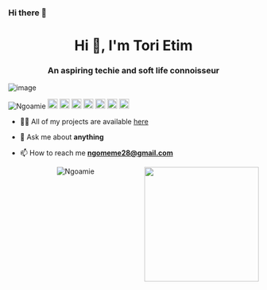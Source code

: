 ### Hi there 👋

<!--
**Ngoamie/ngoamie** is a ✨ _special_ ✨ repository because its `README.md` (this file) appears on your GitHub profile.

Here are some ideas to get you started:

- 🔭 I’m currently working on ...
- 🌱 I’m currently learning ...
- 👯 I’m looking to collaborate on ...
- 🤔 I’m looking for help with ...
- 💬 Ask me about ...
- 📫 How to reach me: ...
- 😄 Pronouns: ...
- ⚡ Fun fact: ...
-->

<h1 align="center">Hi 👋, I'm Tori Etim </h1>
<h3 align="center">An aspiring techie and soft life connoisseur </h3>

![image](https://github.com/saadeghi/saadeghi/blob/master/dino.gif)

<p align="left">
<img src="https://komarev.com/ghpvc/?username=Ngoamie" color="ff69b4" style="flat-square"  alt="Ngoamie" />
  
  <img src="https://img.icons8.com/color/48/000000/git.png" alt="git" width="20" height="20"/> 
  <img src="https://img.icons8.com/color/48/000000/react-native.png" alt="react" width="20" height="20"/> 
  <img src="https://img.icons8.com/color/48/000000/java-coffee-cup-logo.png" alt="java" width="20" height="20"/>
  <img src="https://github.com/simple-icons/simple-icons/blob/develop/icons/apacheflink.svg" alt="flinks" width="20" height="20"/>  
  <img src="https://img.icons8.com/color/48/000000/intellij-idea.png" alt="II" width="20" height="20"/> 
  <img src="https://img.icons8.com/color/48/000000/nodejs.png" alt="nodejs" width="20" height="20"/> 
  <img src="https://img.icons8.com/color/48/000000/python.png" alt="python" width="20" height="20"/></p>

- 👨‍💻 All of my projects are available  [here](https://github.com/Ngoamie?tab=repositories)

- 💬 Ask me about **anything**

- 📫 How to reach me **ngomeme28@gmail.com**



<p align="center"> 
  <img src="https://github-readme-stats.vercel.app/api?username=Ngoamie&show_icons=true" alt="Ngoamie" />
  <img  align="right" src="https://github.com/Ngoamie/Ngoamie/blob/master/gifs/3aM.gif" width="230">
 </p>
 <!--

-->

<p align="center">
<a href="https://linkedin.com/in/victoria-etim-5109b9177/" target="blank"><img align="center" src="https://cdn.jsdelivr.net/npm/simple-icons@3.0.1/icons/linkedin.svg" alt="https://linkedin.com/in/victoria-etim-5109b9177/" height="20" width="20" /></a>
  <a href="https://www.instagram.com/tori_etim/" target="blank"><img align="center" src="https://cdn.jsdelivr.net/npm/simple-icons@3.0.1/icons/instagram.svg" alt="https://www.instagram.com/tori_etim/" height="20" width="20" /></a>
 <a href="https://twitter.com/tori_etim/" target="blank"><img align="center" src="https://cdn.jsdelivr.net/npm/simple-icons@3.0.1/icons/twitter.svg" alt="https://twitter.com/tori_etim/" height="20" width="20" /></a>

</p>
